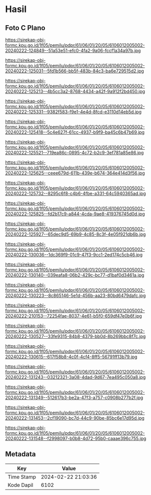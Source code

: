 # Hasil

## Foto C Plano

https://sirekap-obj-formc.kpu.go.id/1f05/pemilu/pdpr/61/06/01/20/05/6106012005002-20240222-124849--51a53e51-efc0-4fa2-9a06-fccf1a34a97b.jpg

https://sirekap-obj-formc.kpu.go.id/1f05/pemilu/pdpr/61/06/01/20/05/6106012005002-20240222-125031--5fd1b566-bb5f-483b-84c3-ba6e729515d2.jpg

https://sirekap-obj-formc.kpu.go.id/1f05/pemilu/pdpr/61/06/01/20/05/6106012005002-20240222-125213--4b5cc3a2-8768-4434-a42f-9a912f2bd450.jpg

https://sirekap-obj-formc.kpu.go.id/1f05/pemilu/pdpr/61/06/01/20/05/6106012005002-20240222-125331--9382f583-f9e1-4e4d-8fcd-e3110d14eb5d.jpg

https://sirekap-obj-formc.kpu.go.id/1f05/pemilu/pdpr/61/06/01/20/05/6106012005002-20240222-125418--5c4e627f-61cc-4937-b9f9-ba45c6b47b69.jpg

https://sirekap-obj-formc.kpu.go.id/1f05/pemilu/pdpr/61/06/01/20/05/6106012005002-20240222-125521--719ea86c-0895-4c72-b2c9-3ef781a85e86.jpg

https://sirekap-obj-formc.kpu.go.id/1f05/pemilu/pdpr/61/06/01/20/05/6106012005002-20240222-125625--ceee679d-611b-439e-b674-364e414d3f56.jpg

https://sirekap-obj-formc.kpu.go.id/1f05/pemilu/pdpr/61/06/01/20/05/6106012005002-20240222-125732--8295c6f8-c4b6-4fbe-a331-64c5940365ad.jpg

https://sirekap-obj-formc.kpu.go.id/1f05/pemilu/pdpr/61/06/01/20/05/6106012005002-20240222-125825--fd2b17c9-a844-4cda-9ae8-419376745d0d.jpg

https://sirekap-obj-formc.kpu.go.id/1f05/pemilu/pdpr/61/06/01/20/05/6106012005002-20240222-125927--65dec9d5-69b9-4c85-8c3f-4e05f921db6b.jpg

https://sirekap-obj-formc.kpu.go.id/1f05/pemilu/pdpr/61/06/01/20/05/6106012005002-20240222-130036--1dc369f9-01c9-47f3-9cc1-2ed174c5cb46.jpg

https://sirekap-obj-formc.kpu.go.id/1f05/pemilu/pdpr/61/06/01/20/05/6106012005002-20240222-130140--039eafa8-06b2-429c-bc77-d1baf0d3461a.jpg

https://sirekap-obj-formc.kpu.go.id/1f05/pemilu/pdpr/61/06/01/20/05/6106012005002-20240222-130223--8c865146-5e1d-456b-aa23-80bd6479dafc.jpg

https://sirekap-obj-formc.kpu.go.id/1f05/pemilu/pdpr/61/06/01/20/05/6106012005002-20240222-210153--72254fae-8037-4e61-b5f0-659df47e0b6f.jpg

https://sirekap-obj-formc.kpu.go.id/1f05/pemilu/pdpr/61/06/01/20/05/6106012005002-20240222-130527--33fe9315-84b8-4379-bb0d-8b269bbc8f7c.jpg

https://sirekap-obj-formc.kpu.go.id/1f05/pemilu/pdpr/61/06/01/20/05/6106012005002-20240222-130615--617f58b8-4c0f-4cf4-8ff5-56791ff13b79.jpg

https://sirekap-obj-formc.kpu.go.id/1f05/pemilu/pdpr/61/06/01/20/05/6106012005002-20240222-131243--03212321-3a08-4dad-9d67-7ea495c050a8.jpg

https://sirekap-obj-formc.kpu.go.id/1f05/pemilu/pdpr/61/06/01/20/05/6106012005002-20240222-131349--512617b3-be2a-47f3-a757-c0908b277b2f.jpg

https://sirekap-obj-formc.kpu.go.id/1f05/pemilu/pdpr/61/06/01/20/05/6106012005002-20240222-131453--2cf19090-bc7d-44c9-90be-85bc6e17d95d.jpg

https://sirekap-obj-formc.kpu.go.id/1f05/pemilu/pdpr/61/06/01/20/05/6106012005002-20240222-131548--f2998097-b0b8-4d72-95b0-caaae396c755.jpg


## Metadata

| Key        | Value               |
| ---------- | ------------------- |
| Time Stamp | 2024-02-22 21:03:36 |
| Kode Dapil | 6102                |



